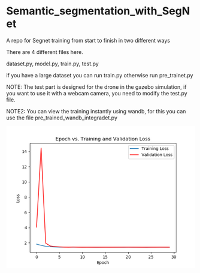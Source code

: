 # Semantic_segmentation_with_SegNet
A repo for Segnet training from start to finish in two different ways

There are 4 different files here.

dataset.py, model.py, train.py, test.py

if you have a large dataset you can run train.py otherwise run pre_trainet.py

NOTE: The test part is designed for the drone in the gazebo simulation, if you want to use it with a webcam camera, you need to modify the test.py file.

NOTE2: You can view the training instantly using wandb, for this you can use the file pre_trained_wandb_integradet.py

![loss_tablo_görüntü](training_validation_loss.png)
